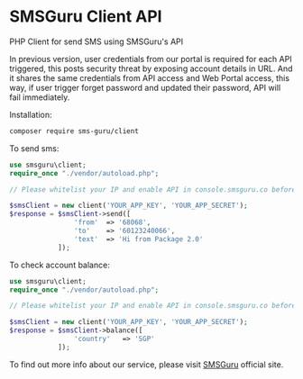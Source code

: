 # SMSGuru Client API
PHP Client for send SMS using SMSGuru's API

In previous version, user credentials from our portal is required for each API triggered, this posts security threat by exposing account details in URL. And it shares the same credentials from API access and Web Portal access, this way, if user trigger forget password and updated their password, API will fail immediately. 


Installation:
```bash
composer require sms-guru/client
```

To send sms:
```php
use smsguru\client;
require_once "./vendor/autoload.php";

// Please whitelist your IP and enable API in console.smsguru.co before you call this 

$smsClient = new client('YOUR_APP_KEY', 'YOUR_APP_SECRET');
$response = $smsClient->send([
				'from'	=> '68068',
				'to'	=> '60123240066',
				'text'	=> 'Hi from Package 2.0'
			]);
```

To check account balance:
```php
use smsguru\client;
require_once "./vendor/autoload.php";

// Please whitelist your IP and enable API in console.smsguru.co before you call this 

$smsClient = new client('YOUR_APP_KEY', 'YOUR_APP_SECRET');
$response = $smsClient->balance([
				'country'	=> 'SGP'
			]);
```

To find out more info about our service, please visit [SMSGuru](console.smsguru.co) official site. 